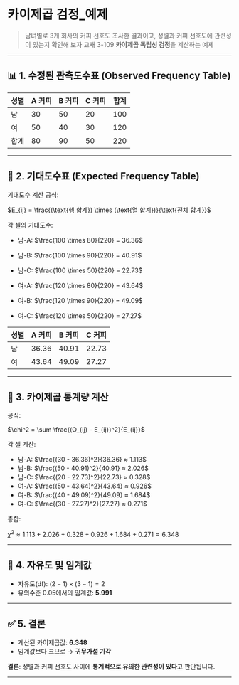 # 카이제곱 검정_예제
> 남녀별로 3개 회사의 커피 선호도 조사한 결과이고, 성별과 커피 선호도에 관련성이 있는지 확인해 보자
> 교재 3-109 **카이제곱 독립성 검정**을 계산하는 예제

---

## 📊 1. 수정된 관측도수표 (Observed Frequency Table)

| 성별 | A 커피 | B 커피 | C 커피 | 합계 |
|------|--------|--------|--------|------|
| 남   | 30     | 50     | 20     | 100  |
| 여   | 50     | 40     | 30     | 120  |
| 합계 | 80     | 90     | 50     | 220  |

---

## 📐 2. 기대도수표 (Expected Frequency Table)

기대도수 계산 공식:

$E_{ij} = \frac{(\text{행 합계}) \times (\text{열 합계})}{\text{전체 합계}}$  

각 셀의 기대도수:

- 남-A: $\frac{100 \times 80}{220} = 36.36$
- 남-B: $\frac{100 \times 90}{220} = 40.91$
- 남-C: $\frac{100 \times 50}{220} = 22.73$

- 여-A: $\frac{120 \times 80}{220} = 43.64$
- 여-B: $\frac{120 \times 90}{220} = 49.09$
- 여-C: $\frac{120 \times 50}{220} = 27.27$

| 성별 | A 커피 | B 커피 | C 커피 |
|------|--------|--------|--------|
| 남   | 36.36  | 40.91  | 22.73  |
| 여   | 43.64  | 49.09  | 27.27  |

---

## 🧮 3. 카이제곱 통계량 계산

공식:

$\chi^2 = \sum \frac{(O_{ij} - E_{ij})^2}{E_{ij}}$

각 셀 계산:

- 남-A: $\frac{(30 - 36.36)^2}{36.36} ≈ 1.113$
- 남-B: $\frac{(50 - 40.91)^2}{40.91} ≈ 2.026$
- 남-C: $\frac{(20 - 22.73)^2}{22.73} ≈ 0.328$
- 여-A: $\frac{(50 - 43.64)^2}{43.64} ≈ 0.926$
- 여-B: $\frac{(40 - 49.09)^2}{49.09} ≈ 1.684$
- 여-C: $\frac{(30 - 27.27)^2}{27.27} ≈ 0.271$

총합:

$\chi^2 ≈ 1.113 + 2.026 + 0.328 + 0.926 + 1.684 + 0.271 = 6.348$

---

## 📏 4. 자유도 및 임계값

- 자유도(df): $(2 - 1) \times (3 - 1) = 2$
- 유의수준 0.05에서의 임계값: **5.991**

---

## ✅ 5. 결론

- 계산된 카이제곱값: **6.348**
- 임계값보다 크므로 → **귀무가설 기각**

**결론**: 성별과 커피 선호도 사이에 **통계적으로 유의한 관련성이 있다**고 판단됩니다.

---

